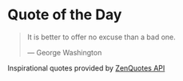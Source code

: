 # Quote of the Day

<!-- QUOTE_START -->
> It is better to offer no excuse than a bad one. 
>
> — George Washington

Inspirational quotes provided by <a href="https://zenquotes.io/" target="_blank">ZenQuotes API</a>
<!-- QUOTE_END -->
